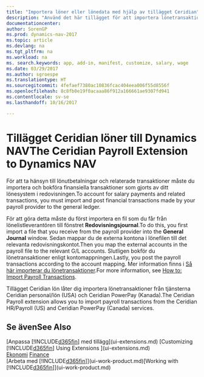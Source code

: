 ```yaml
---
title: "Importera löner eller lönedata med hjälp av tillägget Ceridian"
description: "Använd det här tillägget för att importera lönetransaktioner från tjänsterna Ceridian personal/lön (USA) och Ceridian PowerPay (Kanada)."
documentationcenter: 
author: SorenGP
ms.prod: dynamics-nav-2017
ms.topic: article
ms.devlang: na
ms.tgt_pltfrm: na
ms.workload: na
ms. search.keywords: app, add-in, manifest, customize, salary, wage
ms.date: 03/29/2017
ms.author: sgroespe
ms.translationtype: HT
ms.sourcegitcommit: 4fefaef7380ac10836fcac404eea006f55d8556f
ms.openlocfilehash: 8c8fb0e19f0acaaa86f912a166661ae9307fd941
ms.contentlocale: sv-se
ms.lasthandoff: 10/16/2017

---
```

# <a name="the-ceridian-payroll-extension-to-dynamics-nav"></a><span data-ttu-id="23979-103">Tillägget Ceridian löner till Dynamics NAV</span><span class="sxs-lookup"><span data-stu-id="23979-103">The Ceridian Payroll Extension to Dynamics NAV</span></span>
<span data-ttu-id="23979-104">För att ta hänsyn till lönutbetalningar och relaterade transaktioner måste du importera och bokföra finansiella transaktioner som gjorts av ditt lönesystem i redovisningen.</span><span class="sxs-lookup"><span data-stu-id="23979-104">To account for salary payments and related transactions, you must import and post financial transactions made by your payroll provider to the general ledger.</span></span>

<span data-ttu-id="23979-105">För att göra detta måste du först importera en fil som du får från lönelistleverantören till fönstret **Redovisningsjournal**.</span><span class="sxs-lookup"><span data-stu-id="23979-105">To do this, you first import a file that you receive from the payroll provider into the **General Journal** window.</span></span> <span data-ttu-id="23979-106">Sedan mappar du de externa kontona i lönefilen till det relevanta redovisningskontot.</span><span class="sxs-lookup"><span data-stu-id="23979-106">Then you map the external accounts in the payroll file to the relevant G/L accounts.</span></span> <span data-ttu-id="23979-107">Slutligen bokför du lönetransaktioner enligt kontomappningen.</span><span class="sxs-lookup"><span data-stu-id="23979-107">Lastly, you post the payroll transactions according to the account mapping.</span></span> <span data-ttu-id="23979-108">Mer information finns i [Så här importerar du lönetransaktioner](finance-how-import-payroll-transactions.md).</span><span class="sxs-lookup"><span data-stu-id="23979-108">For more information, see [How to: Import Payroll Transactions](finance-how-import-payroll-transactions.md).</span></span>

<span data-ttu-id="23979-109">Tillägget Ceridian lön låter dig importera lönetransaktioner från tjänsterna Ceridian personal/lön (USA) och Ceridian PowerPay (Kanada).</span><span class="sxs-lookup"><span data-stu-id="23979-109">The Ceridian Payroll extension allows you to import payroll transactions from the Ceridian HR/Payroll (US) and Ceridian PowerPay (Canada) services.</span></span>

## <a name="see-also"></a><span data-ttu-id="23979-110">Se även</span><span class="sxs-lookup"><span data-stu-id="23979-110">See Also</span></span>
<span data-ttu-id="23979-111">[Anpassa [!INCLUDE[d365fin](includes/d365fin_md.md)] med tillägg](ui-extensions.md)  </span><span class="sxs-lookup"><span data-stu-id="23979-111">[Customizing [!INCLUDE[d365fin](includes/d365fin_md.md)] Using Extensions ](ui-extensions.md)  </span></span>  
<span data-ttu-id="23979-112">[Ekonomi](finance.md)  </span><span class="sxs-lookup"><span data-stu-id="23979-112">[Finance](finance.md)  </span></span>  
<span data-ttu-id="23979-113">[Arbeta med [!INCLUDE[d365fin](includes/d365fin_md.md)]](ui-work-product.md)</span><span class="sxs-lookup"><span data-stu-id="23979-113">[Working with [!INCLUDE[d365fin](includes/d365fin_md.md)]](ui-work-product.md)</span></span>

